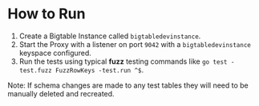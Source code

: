 # How to Run

1. Create a Bigtable Instance called `bigtabledevinstance`.
2. Start the Proxy with a listener on port `9042` with a `bigtabledevinstance`
   keyspace configured.
3. Run the tests using typical **fuzz** testing commands like `go test -test.fuzz FuzzRowKeys -test.run ^$`.

Note: If schema changes are made to any test tables they will need to be
manually deleted and recreated.

